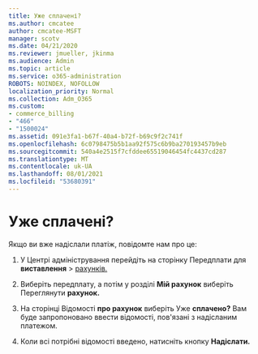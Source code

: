 ```yaml
---
title: Уже сплачені?
ms.author: cmcatee
author: cmcatee-MSFT
manager: scotv
ms.date: 04/21/2020
ms.reviewer: jmueller, jkinma
ms.audience: Admin
ms.topic: article
ms.service: o365-administration
ROBOTS: NOINDEX, NOFOLLOW
localization_priority: Normal
ms.collection: Adm_O365
ms.custom:
- commerce_billing
- "466"
- "1500024"
ms.assetid: 091e3fa1-b67f-40a4-b72f-b69c9f2c741f
ms.openlocfilehash: 6c0798475b5b1aa92f575c6b9ba270193457b9eb
ms.sourcegitcommit: 540a4e2515f7cfddee65519046454fc4437cd287
ms.translationtype: MT
ms.contentlocale: uk-UA
ms.lasthandoff: 08/01/2021
ms.locfileid: "53680391"
---
```

# <a name="already-paid"></a>Уже сплачені?

Якщо ви вже надіслали платіж, повідомте нам про це:
  
1. У Центрі адміністрування перейдіть на сторінку Передплати для **виставлення** \> [рахунків.](https://go.microsoft.com/fwlink/p/?linkid=842054)

2. Виберіть передплату, а потім у розділі **Мій рахунок** виберіть Переглянути **рахунок.**

3. На сторінці Відомості **про рахунок** виберіть Уже **сплачено?** Вам буде запропоновано ввести відомості, пов'язані з надісланим платежом.

4. Коли всі потрібні відомості введено, натисніть кнопку **Надіслати.**